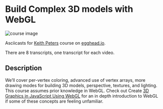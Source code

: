 # Build Complex 3D models with WebGL

![course image](https://d2eip9sf3oo6c2.cloudfront.net/series/covers/000/000/073/full/EGH_IntermedWebGL_Final_2-cover.png?1479228076)

Asciicasts for [Keith Peters](http://www.bit-101.com/blog/) course on [egghead.io](https://egghead.io).

There are 8 transcripts, one transcript for each video.

## Description
We’ll cover per-vertex coloring, advanced use of vertex arrays, more drawing modes for building 3D models, perspective, textures, and lighting.
This course assumes prior knowledge in WebGL. Check out Create [3D Graphics in JavaScript Using WebGL](https://egghead.io/courses/create-3d-graphics-in-javascript-using-webgl) for an in depth introduction to WebGL if some of these concepts are feeling unfamiliar.
